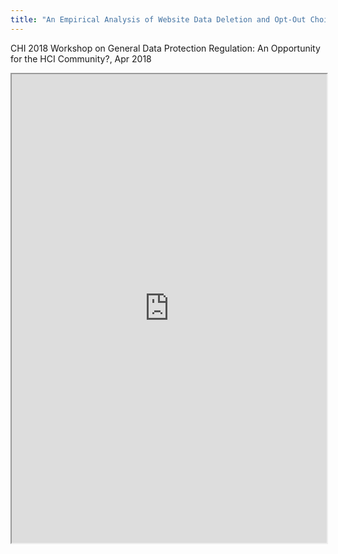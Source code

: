 ```yaml
---
title: "An Empirical Analysis of Website Data Deletion and Opt-Out Choices"
---
```


CHI 2018 Workshop on General Data Protection Regulation: An Opportunity for the HCI Community?, Apr 2018

<iframe height="750" width="100%" src="https://ewelton.github.io/ktest/wiki.html#An%20Empirical%20Analysis%20of%20Website%20Data%20Deletion%20and%20Opt-Out%20Choices"></iframe>
